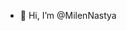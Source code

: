 - 👋 Hi, I’m @MilenNastya

<!---
MilenNastya/MilenNastya is a ✨ special ✨ repository because its `README.md` (this file) appears on your GitHub profile.
You can click the Preview link to take a look at your changes.
--->
